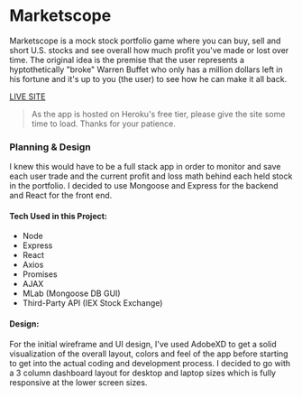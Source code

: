 ﻿# Marketscope
Marketscope is a mock stock portfolio game where you can buy, sell and short U.S. stocks and see overall how much profit you've made or lost over time. The original idea is the premise that the user represents a hyptothetically "broke" Warren Buffet who only has a million dollars left in his fortune and it's up to you (the user) to see how he can make it all back.
 
 [LIVE SITE](https://damp-depths-60270.herokuapp.com/)
 > As the app is hosted on Heroku's free tier, please give the site some time to load. Thanks for your patience.
 
### Planning & Design
I knew this would have to be a full stack app in order to monitor and save each user trade and the current profit and loss math behind each held stock in the portfolio. I decided to use Mongoose and Express for the backend and React for the front end. 


#### Tech Used in this Project:
* Node
* Express
* React
* Axios
* Promises
* AJAX
* MLab (Mongoose DB GUI)
* Third-Party API (IEX Stock Exchange)

#### Design:
For the initial wireframe and UI design, I've used AdobeXD to get a solid visualization of the overall layout, colors and feel of the app before starting to get into the actual coding and development process. I decided to go with a 3 column dashboard layout for desktop and laptop sizes which is fully responsive at the lower screen sizes.


 
